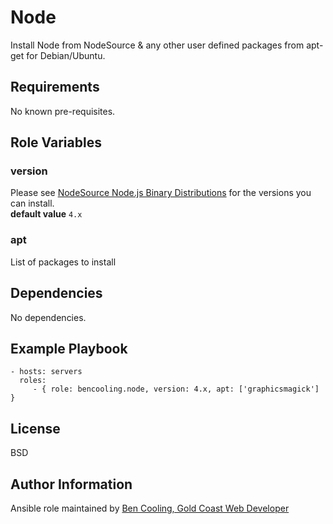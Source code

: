 Node
====

Install Node from NodeSource & any other user defined packages from apt-get for Debian/Ubuntu.

Requirements
------------

No known pre-requisites.

Role Variables
--------------

### version
Please see [NodeSource Node.js Binary Distributions](https://github.com/nodesource/distributions) for the versions you can install.  
**default value** `4.x`

### apt
List of packages to install


Dependencies
------------

No dependencies.

Example Playbook
----------------

    - hosts: servers
      roles:
         - { role: bencooling.node, version: 4.x, apt: ['graphicsmagick'] }

License
-------

BSD

Author Information
------------------

Ansible role maintained by [Ben Cooling, Gold Coast Web Developer](bcooling.com.au)

